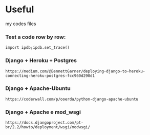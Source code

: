 # Useful
my codes files

### Test a code row by row:
`import ipdb;ipdb.set_trace()`

### Django + Heroku + Postgres
`https://medium.com/@BennettGarner/deploying-django-to-heroku-connecting-heroku-postgres-fcc960d290d1`

### Django + Apache-Ubuntu
`https://coderwall.com/p/ooerda/python-django-apache-ubuntu`

### Django + Apache e mod_wsgi
`https://docs.djangoproject.com/pt-br/2.2/howto/deployment/wsgi/modwsgi/`
